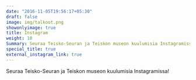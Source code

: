 ```yaml
---
date: "2016-11-05T19:56:17+05:30"
draft: false
image: img/talkoot.png
showonlyimage: true
title: Instagram
weight: 10
Summary: Seuraa Teisko-Seuran ja Teiskon museon kuulumisia Instagramissa!
special_title: true
external_instagram_link: true
---
```

Seuraa Teisko-Seuran ja Teiskon museon kuulumisia Instagramissa!
